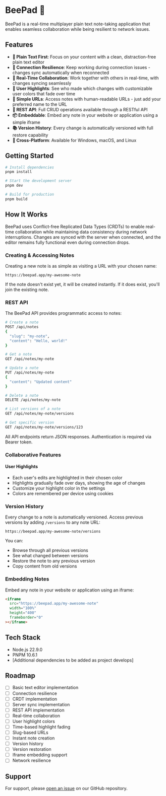 # BeePad 🐝

BeePad is a real-time multiplayer plain text note-taking application that enables seamless collaboration while being resilient to network issues.

## Features

- **📝 Plain Text First**: Focus on your content with a clean, distraction-free plain text editor
- **🔄 Connection Resilience**: Keep working during connection issues - changes sync automatically when reconnected
- **👥 Real-Time Collaboration**: Work together with others in real-time, with changes syncing seamlessly
- **🎨 User Highlights**: See who made which changes with customizable user colors that fade over time
- **🔗 Simple URLs**: Access notes with human-readable URLs - just add your preferred name to the URL
- **🔌 REST API**: Full CRUD operations available through a RESTful API
- **📦 Embeddable**: Embed any note in your website or application using a simple iframe
- **📚 Version History**: Every change is automatically versioned with full restore capability
- **📱 Cross-Platform**: Available for Windows, macOS, and Linux

## Getting Started

```bash
# Install dependencies
pnpm install

# Start the development server
pnpm dev

# Build for production
pnpm build
```

## How It Works

BeePad uses Conflict-free Replicated Data Types (CRDTs) to enable real-time collaboration while maintaining data consistency during network interruptions. Changes are synced with the server when connected, and the editor remains fully functional even during connection drops.

### Creating & Accessing Notes

Creating a new note is as simple as visiting a URL with your chosen name:

```
https://beepad.app/my-awesome-note
```

If the note doesn't exist yet, it will be created instantly. If it does exist, you'll join the existing note.

### REST API

The BeePad API provides programmatic access to notes:

```bash
# Create a note
POST /api/notes
{
  "slug": "my-note",
  "content": "Hello, world!"
}

# Get a note
GET /api/notes/my-note

# Update a note
PUT /api/notes/my-note
{
  "content": "Updated content"
}

# Delete a note
DELETE /api/notes/my-note

# List versions of a note
GET /api/notes/my-note/versions

# Get specific version
GET /api/notes/my-note/versions/123
```

All API endpoints return JSON responses. Authentication is required via Bearer token.

### Collaborative Features

#### User Highlights
- Each user's edits are highlighted in their chosen color
- Highlights gradually fade over days, showing the age of changes
- Customize your highlight color in the settings
- Colors are remembered per device using cookies

### Version History

Every change to a note is automatically versioned. Access previous versions by adding `/versions` to any note URL:

```
https://beepad.app/my-awesome-note/versions
```

You can:
- Browse through all previous versions
- See what changed between versions
- Restore the note to any previous version
- Copy content from old versions

### Embedding Notes

Embed any note in your website or application using an iframe:

```html
<iframe 
  src="https://beepad.app/my-awesome-note"
  width="100%"
  height="400"
  frameborder="0"
></iframe>
```

## Tech Stack

- Node.js 22.9.0
- PNPM 10.6.1
- [Additional dependencies to be added as project develops]

## Roadmap

- [ ] Basic text editor implementation
- [ ] Connection resilience
- [ ] CRDT implementation
- [ ] Server sync implementation
- [ ] REST API implementation
- [ ] Real-time collaboration
- [ ] User highlight colors
- [ ] Time-based highlight fading
- [ ] Slug-based URLs
- [ ] Instant note creation
- [ ] Version history
- [ ] Version restoration
- [ ] Iframe embedding support
- [ ] Network resilience

## Support

For support, please [open an issue](https://github.com/pinepeakdigital/beepad/issues) on our GitHub repository.
